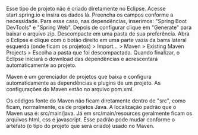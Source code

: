 Esse tipo de projeto não é criado diretamente no Eclipse.
Acesse start.spring.io e insira os dados lá. Preencha os campos conforme a
necessidade. Para esse caso, nas dependências, inserimos: "Spring Boot
DevTools" e "Spring Web". Depois de configurar clique em "Generate" para baixar
o arquivo zip. Descompacte em uma pasta de sua preferência. Abra o Eclipse e
clique com o botão direito em uma parte vazia da barra lateral esquerda (onde
ficam os projetos) > Import... > Maven > Existing Maven Projects > Escolha a
pasta que foi descompactada. Quando finalizar, o Eclipse iniciará o download
das dependências e acrescentará automaticamente ao projeto.

Maven é um gerenciador de projetos que baixa e configura automaticamente as 
dependências e plugins de um projeto. As configurações do Maven estão no
arquivo pom.xml.

Os códigos fonte do Maven não ficam diretamente dentro de "src", como ficam,
normalmente, os de projetos Java. A localização padrão que o Maven usa é:
src/main/java. Já em src/main/resources geralmente ficam os arquivos html, css
e javascript. Esse padrão pode mudar conforme o artefato (o tipo do projeto que
será criado) usado no Maven.